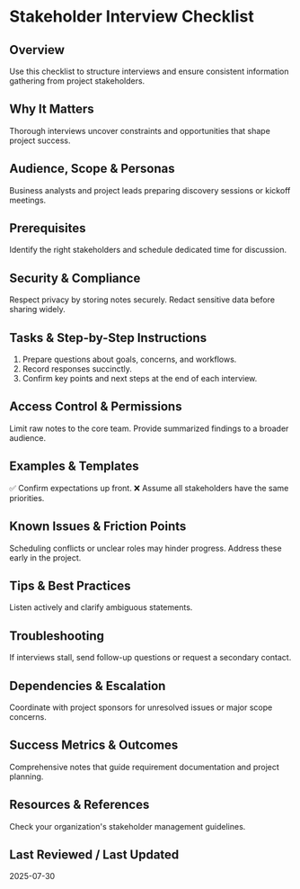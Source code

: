 # Stakeholder Interview Checklist

## Overview
Use this checklist to structure interviews and ensure consistent information gathering from project stakeholders.

## Why It Matters
Thorough interviews uncover constraints and opportunities that shape project success.

## Audience, Scope & Personas
Business analysts and project leads preparing discovery sessions or kickoff meetings.

## Prerequisites
Identify the right stakeholders and schedule dedicated time for discussion.

## Security & Compliance
Respect privacy by storing notes securely. Redact sensitive data before sharing widely.

## Tasks & Step-by-Step Instructions
1. Prepare questions about goals, concerns, and workflows.
2. Record responses succinctly.
3. Confirm key points and next steps at the end of each interview.

## Access Control & Permissions
Limit raw notes to the core team. Provide summarized findings to a broader audience.

## Examples & Templates
✅ Confirm expectations up front.
❌ Assume all stakeholders have the same priorities.

## Known Issues & Friction Points
Scheduling conflicts or unclear roles may hinder progress. Address these early in the project.

## Tips & Best Practices
Listen actively and clarify ambiguous statements.

## Troubleshooting
If interviews stall, send follow-up questions or request a secondary contact.

## Dependencies & Escalation
Coordinate with project sponsors for unresolved issues or major scope concerns.

## Success Metrics & Outcomes
Comprehensive notes that guide requirement documentation and project planning.

## Resources & References
Check your organization's stakeholder management guidelines.

## Last Reviewed / Last Updated
2025-07-30
